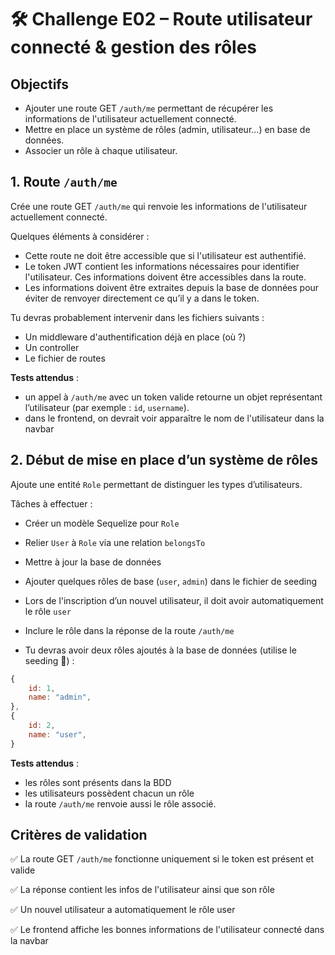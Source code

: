 # 🛠️ Challenge E02 – Route utilisateur connecté & gestion des rôles

## Objectifs

- Ajouter une route GET `/auth/me` permettant de récupérer les informations de l'utilisateur actuellement connecté.
- Mettre en place un système de rôles (admin, utilisateur...) en base de données.
- Associer un rôle à chaque utilisateur.

## 1. Route `/auth/me`

Crée une route GET `/auth/me` qui renvoie les informations de l'utilisateur actuellement connecté.

Quelques éléments à considérer :

- Cette route ne doit être accessible que si l'utilisateur est authentifié.
- Le token JWT contient les informations nécessaires pour identifier l'utilisateur. Ces informations doivent être accessibles dans la route.
- Les informations doivent être extraites depuis la base de données pour éviter de renvoyer directement ce qu’il y a dans le token.

Tu devras probablement intervenir dans les fichiers suivants :

- Un middleware d'authentification déjà en place (où ?)
- Un controller
- Le fichier de routes

**Tests attendus** :

- un appel à `/auth/me` avec un token valide retourne un objet représentant l’utilisateur (par exemple : `id`, `username`).
- dans le frontend, on devrait voir apparaître le nom de l'utilisateur dans la navbar

## 2. Début de mise en place d’un système de rôles

Ajoute une entité `Role` permettant de distinguer les types d’utilisateurs.

Tâches à effectuer :

- Créer un modèle Sequelize pour `Role`
- Relier `User` à `Role` via une relation `belongsTo`
- Mettre à jour la base de données
- Ajouter quelques rôles de base (`user`, `admin`) dans le fichier de seeding
- Lors de l'inscription d’un nouvel utilisateur, il doit avoir automatiquement le rôle `user`
- Inclure le rôle dans la réponse de la route `/auth/me`

- Tu devras avoir deux rôles ajoutés à la base de données (utilise le seeding 💪) :

```js
{
    id: 1,
    name: "admin",
},
{
    id: 2,
    name: "user",
}
```

**Tests attendus** :

- les rôles sont présents dans la BDD
- les utilisateurs possèdent chacun un rôle
- la route `/auth/me` renvoie aussi le rôle associé.

## Critères de validation

✅ La route GET `/auth/me` fonctionne uniquement si le token est présent et valide

✅ La réponse contient les infos de l'utilisateur ainsi que son rôle

✅ Un nouvel utilisateur a automatiquement le rôle user

✅ Le frontend affiche les bonnes informations de l'utilisateur connecté dans la navbar
